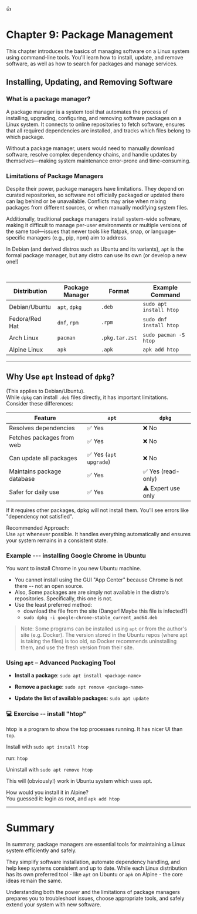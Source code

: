 👍

# Chapter 9: Package Management

This chapter introduces the basics of managing software on a Linux system using command-line tools. You'll learn how to install, update, and remove software, as well as how to search for packages and manage services.



## Installing, Updating, and Removing Software

### What is a package manager?
A package manager is a system tool that automates the process of installing, upgrading, configuring, and removing software packages on a Linux system. It connects to online repositories to fetch software, ensures that all required dependencies are installed, and tracks which files belong to which package.

Without a package manager, users would need to manually download software, resolve complex dependency chains, and handle updates by themselves—making system maintenance error-prone and time-consuming.


### Limitations of Package Managers
Despite their power, package managers have limitations. They depend on curated repositories, so software not officially packaged or updated there can lag behind or be unavailable. Conflicts may arise when mixing packages from different sources, or when manually modifying system files.

Additionally, traditional package managers install system-wide software, making it difficult to manage per-user environments or multiple versions of the same tool—issues that newer tools like flatpak, snap, or language-specific managers (e.g., pip, npm) aim to address.

In Debian (and derived distros such as Ubuntu and its variants), `apt` is the formal package manager, but any distro can use its own (or develop a new one!)
 
 <br>

| Distribution | Package Manager | Format     | Example Command                  |
|--------------|------------------|------------|----------------------------------|
| Debian/Ubuntu | `apt`, `dpkg`   | `.deb`     | `sudo apt install htop`         |
| Fedora/Red Hat | `dnf`, `rpm`   | `.rpm`     | `sudo dnf install htop`         |
| Arch Linux    | `pacman`        | `.pkg.tar.zst` | `sudo pacman -S htop`     |
| Alpine Linux  | `apk`           | `.apk`     | `apk add htop`                  |

---

##  Why Use `apt` Instead of `dpkg`?
(This applies to Debian/Ubuntu). <br>
While `dpkg` can install `.deb` files directly, it has important limitations. Consider these differences:

| Feature                      | `apt`                        | `dpkg`                  |
|-----------------------------|------------------------------|-------------------------|
| Resolves dependencies       | ✅ Yes                       | ❌ No                   |
| Fetches packages from web   | ✅ Yes                       | ❌ No                   |
| Can update all packages     | ✅ Yes (`apt upgrade`)       | ❌ No                   |
| Maintains package database  | ✅ Yes                       | ✅ Yes (read-only)      |
| Safer for daily use         | ✅ Yes                       | ⚠️ Expert use only      |

If it requires other packages, dpkg will not install them. You’ll see errors like "dependency not satisfied".

Recommended Approach:<br>
Use `apt` whenever possible. It handles everything automatically and ensures your system remains in a consistent state.


### Example --- installing Google Chrome in Ubuntu
You want to install Chrome in you new Ubuntu machine. 

- You cannot install using the GUI "App Center" because Chrome is not there -- not an open source.
- Also, Some packages are are simply not available in the distro's repositories. Specifically, this one is not.
- Use the least preferred method:
    -  download the file from the site (Danger! Maybe this file is infected?)
    -  `sudo dpkg -i google-chrome-stable_current_amd64.deb`

> Note: Some programs can be installed using `apt` or from the author's site (e.g. Docker). The version stored in the Ubuntu repos (where apt is taking the files) is too old, so Docker recommends uninstalling them, and use the fresh version from their site.


### Using `apt` – Advanced Packaging Tool
- **Install a package**:
  `sudo apt install <package-name>`

- **Remove a package**:
   `sudo apt remove <package-name>`

- **Update the list of available packages**:
 `sudo apt update`

### 💻 Exercise -- install "htop"
htop is a program to show the top processes running. It has nicer UI than `top`.

Install with `sudo apt install htop`

run: `htop`

Uninstall with `sudo apt remove htop`

This will (obviously!) work in Ubuntu system which uses apt.

How would you install it in Alpine?<br>
You guessed it: login as root, and `apk add htop`

<hr>

# Summary

In summary, package managers are essential tools for maintaining a Linux system efficiently and safely.

They simplify software installation, automate dependency handling, and help keep systems consistent and up to date. While each Linux distribution has its own preferred tool - like `apt` on Ubuntu or `apk` on Alpine - the core ideas remain the same. 

Understanding both the power and the limitations of package managers prepares you to troubleshoot issues, choose appropriate tools, and safely extend your system with new software.
